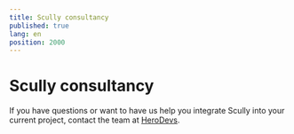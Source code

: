 ```yaml
---
title: Scully consultancy
published: true
lang: en
position: 2000
---
```


# Scully consultancy

If you have questions or want to have us help you integrate Scully into your current project, contact the team at [HeroDevs](https://www.hero.dev).
